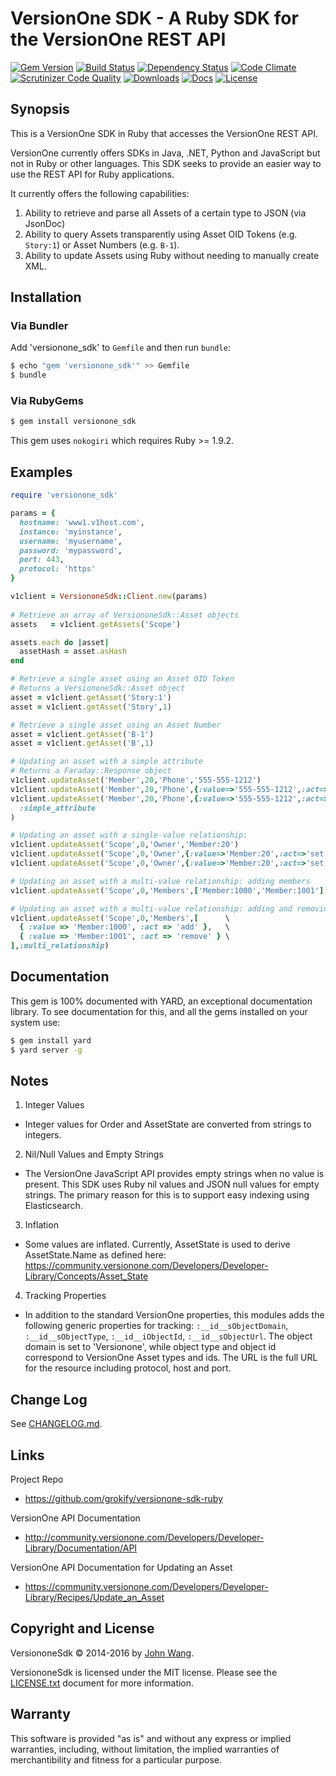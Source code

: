 VersionOne SDK - A Ruby SDK for the VersionOne REST API
=======================================================

[![Gem Version][gem-version-svg]][gem-version-link]
[![Build Status][build-status-svg]][build-status-link]
[![Dependency Status][dependency-status-svg]][dependency-status-link]
[![Code Climate][codeclimate-status-svg]][codeclimate-status-link]
[![Scrutinizer Code Quality][scrutinizer-status-svg]][scrutinizer-status-link]
[![Downloads][downloads-svg]][downloads-link]
[![Docs][docs-rubydoc-svg]][docs-rubydoc-link]
[![License][license-svg]][license-link]

## Synopsis

This is a VersionOne SDK in Ruby that accesses the VersionOne REST API.

VersionOne currently offers SDKs in Java, .NET, Python and JavaScript but not in Ruby or other languages. This SDK seeks to provide an easier way to use the REST API for Ruby applications.

It currently offers the following capabilities:

1. Ability to retrieve and parse all Assets of a certain type to JSON (via JsonDoc)
2. Ability to query Assets transparently using Asset OID Tokens (e.g. `Story:1`) or Asset Numbers (e.g. `B-1`).
3. Ability to update Assets using Ruby without needing to manually create XML.

## Installation

### Via Bundler

Add 'versionone_sdk' to `Gemfile` and then run `bundle`:

```sh
$ echo "gem 'versionone_sdk'" >> Gemfile
$ bundle
```

### Via RubyGems

```sh
$ gem install versionone_sdk
```

This gem uses `nokogiri` which requires Ruby >= 1.9.2.

## Examples

```ruby
require 'versionone_sdk'

params = {
  hostname: 'www1.v1host.com',
  instance: 'myinstance',
  username: 'myusername',
  password: 'mypassword',
  port: 443,
  protocol: 'https'
}

v1client = VersiononeSdk::Client.new(params)
    
# Retrieve an array of VersiononeSdk::Asset objects
assets   = v1client.getAssets('Scope')

assets.each do |asset|
  assetHash = asset.asHash
end

# Retrieve a single asset using an Asset OID Token
# Returns a VersiononeSdk::Asset object
asset = v1client.getAsset('Story:1')
asset = v1client.getAsset('Story',1)

# Retrieve a single asset using an Asset Number
asset = v1client.getAsset('B-1')
asset = v1client.getAsset('B',1)

# Updating an asset with a simple attribute
# Returns a Faraday::Response object
v1client.updateAsset('Member',20,'Phone','555-555-1212')
v1client.updateAsset('Member',20,'Phone',{:value=>'555-555-1212',:act=>'set'})
v1client.updateAsset('Member',20,'Phone',{:value=>'555-555-1212',:act=>'set'},\
  :simple_attribute
)

# Updating an asset with a single-value relationship:
v1client.updateAsset('Scope',0,'Owner','Member:20')
v1client.updateAsset('Scope',0,'Owner',{:value=>'Member:20',:act=>'set'})
v1client.updateAsset('Scope',0,'Owner',{:value=>'Member:20',:act=>'set'},:single_relationship)

# Updating an asset with a multi-value relationship: adding members
v1client.updateAsset('Scope',0,'Members',['Member:1000','Member:1001'],:multi_relationship)

# Updating an asset with a multi-value relationship: adding and removing members
v1client.updateAsset('Scope',0,'Members',[      \
  { :value => 'Member:1000', :act => 'add' },   \
  { :value => 'Member:1001', :act => 'remove' } \
],:multi_relationship)
```

## Documentation

This gem is 100% documented with YARD, an exceptional documentation library. To see documentation for this, and all the gems installed on your system use:

```bash
$ gem install yard
$ yard server -g
```

## Notes

1. Integer Values
 - Integer values for Order and AssetState are converted from strings to integers.
2. Nil/Null Values and Empty Strings
 - The VersionOne JavaScript API provides empty strings when no value is present. This SDK uses Ruby nil values and JSON null values for empty strings. The primary reason for this is to support easy indexing using Elasticsearch.
3. Inflation
 - Some values are inflated. Currently, AssetState is used to derive AssetState.Name as defined here: https://community.versionone.com/Developers/Developer-Library/Concepts/Asset_State
4. Tracking Properties
 - In addition to the standard VersionOne properties, this modules adds the following generic properties for tracking: `:__id__sObjectDomain`, `:__id__sObjectType`, `:__id__iObjectId`, `:__id__sObjectUrl`. The object domain is set to 'Versionone', while object type and object id correspond to VersionOne Asset types and ids. The URL is the full URL for the resource including protocol, host and port.

## Change Log

See [CHANGELOG.md](CHANGELOG.md).

## Links

Project Repo

* https://github.com/grokify/versionone-sdk-ruby

VersionOne API Documentation

* http://community.versionone.com/Developers/Developer-Library/Documentation/API

VersionOne API Documentation for Updating an Asset

* https://community.versionone.com/Developers/Developer-Library/Recipes/Update_an_Asset

## Copyright and License

VersiononeSdk &copy; 2014-2016 by [John Wang](mailto:johncwang@gmail.com).

VersiononeSdk is licensed under the MIT license. Please see the [LICENSE.txt](LICENSE.txt) document for more information.

## Warranty

This software is provided "as is" and without any express or implied warranties, including, without limitation, the implied warranties of merchantibility and fitness for a particular purpose.

 [gem-version-svg]: https://badge.fury.io/rb/versionone_sdk.svg
 [gem-version-link]: http://badge.fury.io/rb/versionone_sdk
 [build-status-svg]: https://api.travis-ci.org/grokify/versionone-sdk-ruby.svg?branch=master
 [build-status-link]: https://travis-ci.org/grokify/versionone-sdk-ruby
 [dependency-status-svg]: https://gemnasium.com/grokify/versionone-sdk-ruby.svg
 [dependency-status-link]: https://gemnasium.com/grokify/versionone-sdk-ruby
 [codeclimate-status-svg]: https://codeclimate.com/github/grokify/versionone-sdk-ruby/badges/gpa.svg
 [codeclimate-status-link]: https://codeclimate.com/github/grokify/versionone-sdk-ruby
 [scrutinizer-status-svg]: https://scrutinizer-ci.com/g/grokify/versionone-sdk-ruby/badges/quality-score.png?b=master
 [scrutinizer-status-link]: https://scrutinizer-ci.com/g/grokify/versionone-sdk-ruby/?branch=master
 [downloads-svg]: http://ruby-gem-downloads-badge.herokuapp.com/versionone_sdk
 [downloads-link]: https://rubygems.org/gems/versionone_sdk
 [docs-rubydoc-svg]: https://img.shields.io/badge/docs-rubydoc-blue.svg
 [docs-rubydoc-link]: http://www.rubydoc.info/gems/versionone_sdk/
 [license-svg]: https://img.shields.io/badge/license-MIT-blue.svg
 [license-link]: https://github.com/grokify/versionone-sdk-ruby/blob/master/LICENSE.txt
